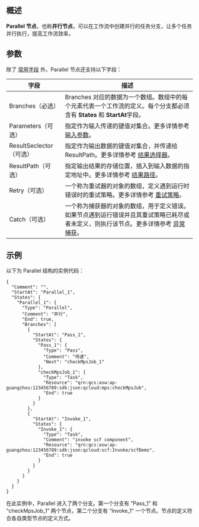 
## 概述

**Parallel 节点**，也称**并行节点**，可以在工作流中创建并行的任务分支，让多个任务并行执行，提高工作流效率。

## 参数

除了 [常用字段](https://cloud.tencent.com/document/product/1272/51544) 外，Parallel 节点还支持以下字段：

| 字段                    | 描述                                                         |
| ----------------------- | ------------------------------------------------------------ |
| Branches（必选）        | Branches 对应的数据为一个数组。数组中的每个元素代表一个工作流的定义。每个分支都必须含有 **States** 和 **StartAt**字段。 |
| Parameters（可选）      | 指定作为输入传递的键值对集合。更多详情参考 [输入参数](https://cloud.tencent.com/document/product/1272/55657#Parameters)。    |
| ResultSeclector（可选） | 指定作为输出数据的键值对集合，并传递给 ResultPath。更多详情参考 [结果选择器](https://cloud.tencent.com/document/product/1272/55657#ResultSelector)。 |
| ResultPath（可选）      | 指定输出结果的存储位置，插入到输入数据的指定地址中。更多详情参考 [结果路径](https://cloud.tencent.com/document/product/1272/55657#ResultPath)。 |
| Retry（可选）           | 一个称为重试器的对象的数组，定义遇到运行时错误时的重试策略。更多详情参考 [重试策略](https://cloud.tencent.com/document/product/1272/55663#Retry)。 |
| Catch（可选）           | 一个称为捕获器的对象的数组，用于定义错误。如果节点遇到运行错误并且其重试策略已耗尽或者未定义，则执行该节点。更多详情参考 [异常捕获](https://cloud.tencent.com/document/product/1272/55663#Catch)。 |

## 示例

以下为 Parallel 结构的实例代码：

```
{
  "Comment": "",
  "StartAt": "Parallel_1",
  "States": {
    "Parallel_1": {
      "Type": "Parallel",
      "Comment": "并行",
      "End": true,
      "Branches": [
        {
          "StartAt": "Pass_1",
          "States": {
            "Pass_1": {
              "Type": "Pass",
              "Comment": "传递",
              "Next": "checkMpsJob_1"
            },
            "checkMpsJob_1": {
              "Type": "Task",
              "Resource": "qrn:qcs:asw:ap-guangzhou:123456789:sdk:json:qcloud:mps:checkMpsJob",
              "End": true
            }
          }
        },
        {
          "StartAt": "Invoke_1",
          "States": {
            "Invoke_1": {
              "Type": "Task",
              "Comment": "invoke scf component",
              "Resource": "qrn:qcs:asw:ap-guangzhou:123456789:sdk:json:qcloud:scf:Invoke/scfDemo",
              "End": true
            }
          }
        }
      ]
    }
  }
}

```

在此实例中，Parallel 进入了两个分支。第一个分支有 “Pass_1” 和 “checkMpsJob_1” 两个节点，第二个分支有 “Invoke_1” 一个节点。节点的定义符合各自类型节点的定义方式。

